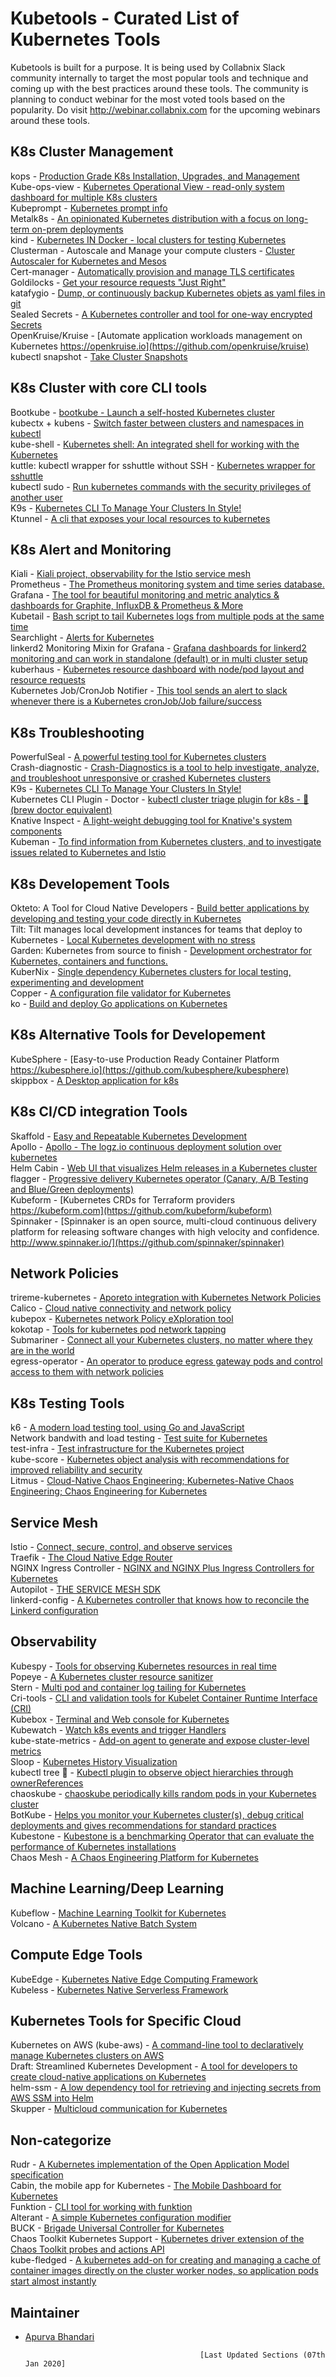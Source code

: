 # Kubetools - Curated List of Kubernetes Tools


Kubetools is built for a purpose. It is being used by Collabnix Slack community internally to target the most popular tools and technique and coming up with the best practices around these tools. The community is planning to conduct webinar for the most voted tools based on the popularity. Do visit http://webinar.collabnix.com for the upcoming webinars around these tools.

## K8s Cluster Management

kops - [Production Grade K8s Installation, Upgrades, and Management](https://github.com/kubernetes/kops) <br>
Kube-ops-view - [Kubernetes Operational View - read-only system dashboard for multiple K8s clusters](https://github.com/hjacobs/kube-ops-view) <br>
Kubeprompt - [Kubernetes prompt info](https://github.com/jlesquembre/kubeprompt) <br>
Metalk8s - [An opinionated Kubernetes distribution with a focus on long-term on-prem deployments](https://github.com/scality/metalk8s) <br>
kind - [Kubernetes IN Docker - local clusters for testing Kubernetes](https://github.com/kubernetes-sigs/kind)<br>
Clusterman - Autoscale and Manage your compute clusters - [Cluster Autoscaler for Kubernetes and Mesos](https://github.com/Yelp/clusterman)<br>
Cert-manager - [Automatically provision and manage TLS certificates](https://github.com/jetstack/cert-manager) <br>
Goldilocks - [Get your resource requests "Just Right"](https://github.com/FairwindsOps/goldilocks)<br>
katafygio - [Dump, or continuously backup Kubernetes objets as yaml files in git](https://github.com/bpineau/katafygio)<br>
Sealed Secrets - [A Kubernetes controller and tool for one-way encrypted Secrets](https://github.com/bitnami-labs/sealed-secrets)<br>
OpenKruise/Kruise - [Automate application workloads management on Kubernetes https://openkruise.io](https://github.com/openkruise/kruise)<br>
kubectl snapshot - [Take Cluster Snapshots](https://github.com/fbrubbo/kubectl-snapshot)<br>

## K8s Cluster with core CLI tools

Bootkube - [bootkube - Launch a self-hosted Kubernetes cluster](https://github.com/kubernetes-sigs/bootkube) <br>
kubectx + kubens - [Switch faster between clusters and namespaces in kubectl](https://github.com/ahmetb/kubectx)<br>
kube-shell - [Kubernetes shell: An integrated shell for working with the Kubernetes](https://github.com/cloudnativelabs/kube-shell)<br>
kuttle: kubectl wrapper for sshuttle without SSH - [Kubernetes wrapper for sshuttle](https://github.com/kayrus/kuttle)<br>
kubectl sudo - [Run kubernetes commands with the security privileges of another user](https://github.com/postfinance/kubectl-sudo)<br>
K9s - [Kubernetes CLI To Manage Your Clusters In Style!](https://github.com/derailed/k9s) <br>
Ktunnel - [A cli that exposes your local resources to kubernetes](https://github.com/omrikiei/ktunnel?utm_sq=g93l33gmsu)<br>

## K8s Alert and Monitoring

Kiali - [Kiali project, observability for the Istio service mesh](https://github.com/kiali/kiali) <br>
Prometheus - [The Prometheus monitoring system and time series database.](https://github.com/prometheus/prometheus) <br>
Grafana - [The tool for beautiful monitoring and metric analytics & dashboards for Graphite, InfluxDB & Prometheus & More](https://github.com/grafana/grafana)  <br>
Kubetail - [Bash script to tail Kubernetes logs from multiple pods at the same time](https://github.com/johanhaleby/kubetail) <br>
Searchlight - [Alerts for Kubernetes](https://github.com/searchlight/searchlight)<br>
linkerd2 Monitoring Mixin for Grafana - [Grafana dashboards for linkerd2 monitoring and can work in standalone (default) or in multi cluster setup](https://github.com/andrew-waters/linkerd2-mixin)<br>
kuberhaus - [Kubernetes resource dashboard with node/pod layout and resource requests](https://github.com/stevelacy/kuberhaus)<br>
Kubernetes Job/CronJob Notifier - [This tool sends an alert to slack whenever there is a Kubernetes cronJob/Job failure/success](https://github.com/sukeesh/k8s-job-notify)<br>

## K8s Troubleshooting

PowerfulSeal - [A powerful testing tool for Kubernetes clusters](https://github.com/bloomberg/powerfulseal)<br>
Crash-diagnostic - [Crash-Diagnostics is a tool to help investigate, analyze, and troubleshoot unresponsive or crashed Kubernetes clusters](https://github.com/vmware-tanzu/crash-diagnostics) <br>
K9s - [Kubernetes CLI To Manage Your Clusters In Style!](https://github.com/derailed/k9s) <br>
Kubernetes CLI Plugin - Doctor - [kubectl cluster triage plugin for k8s - 🏥 (brew doctor equivalent)](https://github.com/emirozer/kubectl-doctor)<br>
Knative Inspect - [A light-weight debugging tool for Knative's system components](https://github.com/nimakaviani/knative-inspect)<br>
Kubeman - [To find information from Kubernetes clusters, and to investigate issues related to Kubernetes and Istio](https://github.com/walmartlabs/kubeman)<br>


## K8s Developement Tools

Okteto: A Tool for Cloud Native Developers - [Build better applications by developing and testing your code directly in Kubernetes](https://github.com/okteto/okteto)<br>
Tilt: Tilt manages local development instances for teams that deploy to Kubernetes - [Local Kubernetes development with no stress](https://github.com/windmilleng/tilt)<br>
Garden: Kubernetes from source to finish - [Development orchestrator for Kubernetes, containers and functions.](https://github.com/garden-io/garden)<br>
KuberNix - [Single dependency Kubernetes clusters for local testing, experimenting and development](https://github.com/saschagrunert/kubernix)<br>
Copper - [A configuration file validator for Kubernetes](https://github.com/cloud66-oss/copper?utm_sq=g93mop70o8)<br>
ko - [Build and deploy Go applications on Kubernetes](https://github.com/google/ko)<br>

## K8s Alternative Tools for Developement

KubeSphere - [Easy-to-use Production Ready Container Platform https://kubesphere.io](https://github.com/kubesphere/kubesphere)<br>
skippbox - [A Desktop application for k8s](https://github.com/skippbox/skippbox)<br>

## K8s CI/CD integration Tools

Skaffold - [Easy and Repeatable Kubernetes Development](https://github.com/GoogleContainerTools/skaffold) <br>
Apollo - [Apollo - The logz.io continuous deployment solution over kubernetes](https://github.com/logzio/apollo)<br>
Helm Cabin - [Web UI that visualizes Helm releases in a Kubernetes cluster](https://github.com/Nick-Triller/helm-cabin)<br>
flagger - [Progressive delivery Kubernetes operator (Canary, A/B Testing and Blue/Green deployments)](https://github.com/weaveworks/flagger)<br>
Kubeform - [Kubernetes CRDs for Terraform providers https://kubeform.com](https://github.com/kubeform/kubeform)<br>
Spinnaker - [Spinnaker is an open source, multi-cloud continuous delivery platform for releasing software changes with high velocity and confidence. http://www.spinnaker.io/](https://github.com/spinnaker/spinnaker)<br>

## Network Policies

trireme-kubernetes - [Aporeto integration with Kubernetes Network Policies](https://github.com/aporeto-inc/trireme-kubernetes)<br>
Calico - [Cloud native connectivity and network policy ](https://github.com/projectcalico/calico)<br>
kubepox - [Kubernetes network Policy eXploration tool](https://github.com/aporeto-inc/kubepox)<br>
kokotap - [Tools for kubernetes pod network tapping](https://github.com/redhat-nfvpe/kokotap)<br>
Submariner - [Connect all your Kubernetes clusters, no matter where they are in the world](https://github.com/submariner-io/submariner)<br>
egress-operator - [An operator to produce egress gateway pods and control access to them with network policies](https://github.com/monzo/egress-operator)<br>

## K8s Testing Tools

k6 - [A modern load testing tool, using Go and JavaScript](https://github.com/loadimpact/k6) <br>
Network bandwith and load testing - [Test suite for Kubernetes](https://github.com/mrahbar/k8s-testsuite)<br>
test-infra - [Test infrastructure for the Kubernetes project](https://github.com/kubernetes/test-infra)<br>
kube-score - [Kubernetes object analysis with recommendations for improved reliability and security](https://github.com/zegl/kube-score)<br>
Litmus - [Cloud-Native Chaos Engineering; Kubernetes-Native Chaos Engineering; Chaos Engineering for Kubernetes](https://github.com/litmuschaos/litmus)<br>


## Service Mesh

Istio - [Connect, secure, control, and observe services](https://github.com/istio/istio) <br>
Traefik - [The Cloud Native Edge Router](https://github.com/containous/traefik)<br>
NGINX Ingress Controller - [NGINX and NGINX Plus Ingress Controllers for Kubernetes](https://github.com/nginxinc/kubernetes-ingress)<br>
Autopilot - [THE SERVICE MESH SDK](https://docs.solo.io/autopilot/latest)<br>
linkerd-config - [A Kubernetes controller that knows how to reconcile the Linkerd configuration](https://github.com/ihcsim/linkerd-config)<br>

## Observability

Kubespy - [Tools for observing Kubernetes resources in real time](https://github.com/pulumi/kubespy) <br>
Popeye - [A Kubernetes cluster resource sanitizer](https://github.com/derailed/popeye) <br>
Stern - [Multi pod and container log tailing for Kubernetes](https://github.com/wercker/stern) <br>
Cri-tools - [CLI and validation tools for Kubelet Container Runtime Interface (CRI)](https://github.com/kubernetes-sigs/cri-tools) <br>
Kubebox - [Terminal and Web console for Kubernetes](https://github.com/astefanutti/kubebox) <br>
Kubewatch - [Watch k8s events and trigger Handlers](https://github.com/bitnami-labs/kubewatch) <br>
kube-state-metrics - [Add-on agent to generate and expose cluster-level metrics](https://github.com/kubernetes/kube-state-metrics)<br>
Sloop - [Kubernetes History Visualization](https://github.com/salesforce/sloop?utm_sq=g90yo8t8s1)<br>
kubectl tree 🎄 - [Kubectl plugin to observe object hierarchies through ownerReferences](https://github.com/ahmetb/kubectl-tree)<br>
chaoskube - [chaoskube periodically kills random pods in your Kubernetes cluster](https://github.com/linki/chaoskube?utm_sq=g93lr8l8sf)<br>
BotKube - [Helps you monitor your Kubernetes cluster(s), debug critical deployments and gives recommendations for standard practices](https://www.botkube.io/)<br>
Kubestone - [Kubestone is a benchmarking Operator that can evaluate the performance of Kubernetes installations](https://kubestone.io/en/latest)<br>
Chaos Mesh - [A Chaos Engineering Platform for Kubernetes](https://github.com/pingcap/chaos-mesh)<br>

## Machine Learning/Deep Learning

Kubeflow - [Machine Learning Toolkit for Kubernetes](https://github.com/kubeflow/kubeflow)<br>
Volcano - [A Kubernetes Native Batch System](https://github.com/volcano-sh/volcano)<br>

## Compute Edge Tools

KubeEdge - [Kubernetes Native Edge Computing Framework](https://github.com/kubeedge/kubeedge) <br>
Kubeless - [Kubernetes Native Serverless Framework](https://github.com/kubeless/kubeless)<br>

## Kubernetes Tools for Specific Cloud

Kubernetes on AWS (kube-aws) - [A command-line tool to declaratively manage Kubernetes clusters on AWS](https://github.com/kubernetes-incubator/kube-aws) <br>
Draft: Streamlined Kubernetes Development - [A tool for developers to create cloud-native applications on Kubernetes](https://github.com/azure/draft)<br>
helm-ssm - [A low dependency tool for retrieving and injecting secrets from AWS SSM into Helm](https://github.com/totango/helm-ssm)<br>
Skupper - [Multicloud communication for Kubernetes](https://skupper.io/)<br>

## Non-categorize

Rudr - [A Kubernetes implementation of the Open Application Model specification](https://github.com/oam-dev/rudr) <br>
Cabin, the mobile app for Kubernetes - [The Mobile Dashboard for Kubernetes](https://github.com/bitnami-labs/cabin)<br>
Funktion - [CLI tool for working with funktion](https://github.com/funktionio/funktion)<br>
Alterant - [A simple Kubernetes configuration modifier](https://github.com/cloud66-oss/alterant)<br>
BUCK - [Brigade Universal Controller for Kubernetes](https://github.com/brigadecore/buck)<br>
Chaos Toolkit Kubernetes Support - [Kubernetes driver extension of the Chaos Toolkit probes and actions API](https://github.com/chaostoolkit/chaostoolkit-kubernetes)<br>
kube-fledged - [A kubernetes add-on for creating and managing a cache of container images directly on the cluster worker nodes, so application pods start almost instantly](https://github.com/senthilrch/kube-fledged)<br>


## Maintainer

- [Apurva Bhandari](https://www.linkedin.com/in/apurvabhandari-linux/)


                                             [Last Updated Sections (07th Jan 2020]
